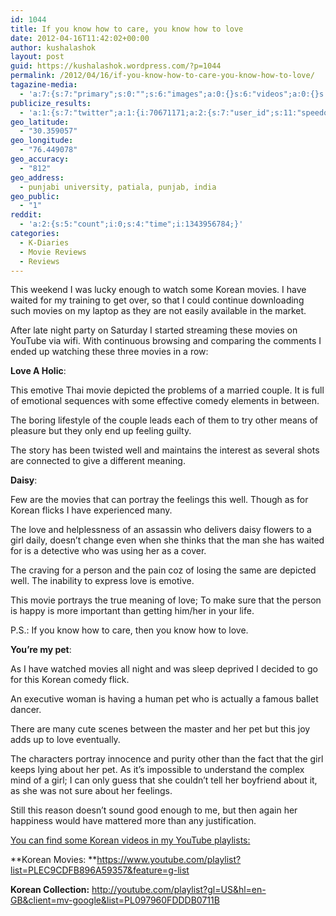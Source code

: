 ```yaml
---
id: 1044
title: If you know how to care, you know how to love
date: 2012-04-16T11:42:02+00:00
author: kushalashok
layout: post
guid: https://kushalashok.wordpress.com/?p=1044
permalink: /2012/04/16/if-you-know-how-to-care-you-know-how-to-love/
tagazine-media:
  - 'a:7:{s:7:"primary";s:0:"";s:6:"images";a:0:{}s:6:"videos";a:0:{}s:11:"image_count";s:1:"0";s:6:"author";s:8:"14208831";s:7:"blog_id";s:8:"13804338";s:9:"mod_stamp";s:19:"2012-04-16 06:45:44";}'
publicize_results:
  - 'a:1:{s:7:"twitter";a:1:{i:70671171;a:2:{s:7:"user_id";s:11:"speedoholic";s:7:"post_id";s:18:"191779404584730624";}}}'
geo_latitude:
  - "30.359057"
geo_longitude:
  - "76.449078"
geo_accuracy:
  - "812"
geo_address:
  - punjabi university, patiala, punjab, india
geo_public:
  - "1"
reddit:
  - 'a:2:{s:5:"count";i:0;s:4:"time";i:1343956784;}'
categories:
  - K-Diaries
  - Movie Reviews
  - Reviews
---
```

This weekend I was lucky enough to watch some Korean movies. I have waited for my training to get over, so that I could continue downloading such movies on my laptop as they are not easily available in the market.
  
After late night party on Saturday I started streaming these movies on YouTube via wifi. With continuous browsing and comparing the comments I ended up watching these three movies in a row:

**Love A Holic**:
  
This emotive Thai movie depicted the problems of a married couple. It is full of emotional sequences with some effective comedy elements in between.
  
The boring lifestyle of the couple leads each of them to try other means of pleasure but they only end up feeling guilty.

The story has been twisted well and maintains the interest as several shots are connected to give a different meaning.

**Daisy**:

Few are the movies that can portray the feelings this well. Though as for Korean flicks I have experienced many.

The love and helplessness of an assassin who delivers daisy flowers to a girl daily, doesn&#8217;t change even when she thinks that the man she has waited for is a detective who was using her as a cover.

The craving for a person and the pain coz of losing the same are depicted well. The inability to express love is emotive.

This movie portrays the true meaning of love; To make sure that the person is happy is more important than getting him/her in your life.

P.S.: If you know how to care, then you know how to love.

**You&#8217;re my pet**:
  
As I have watched movies all night and was sleep deprived I decided to go for this Korean comedy flick.

An executive woman is having a human pet who is actually a famous ballet dancer.

There are many cute scenes between the master and her pet but this joy adds up to love eventually.

The characters portray innocence and purity other than the fact that the girl keeps lying about her pet. As it&#8217;s impossible to understand the complex mind of a girl; I can only guess that she couldn&#8217;t tell her boyfriend about it, as she was not sure about her feelings.
  
Still this reason doesn&#8217;t sound good enough to me, but then again her happiness would have mattered more than any justification.

<span style="text-decoration:underline;">You can find some Korean videos in my YouTube playlists:</span>
  
**Korean Movies: **<https://www.youtube.com/playlist?list=PLEC9CDFB896A59357&feature=g-list>
  
**Korean Collection:** <http://youtube.com/playlist?gl=US&hl=en-GB&client=mv-google&list=PL097960FDDDB0711B>